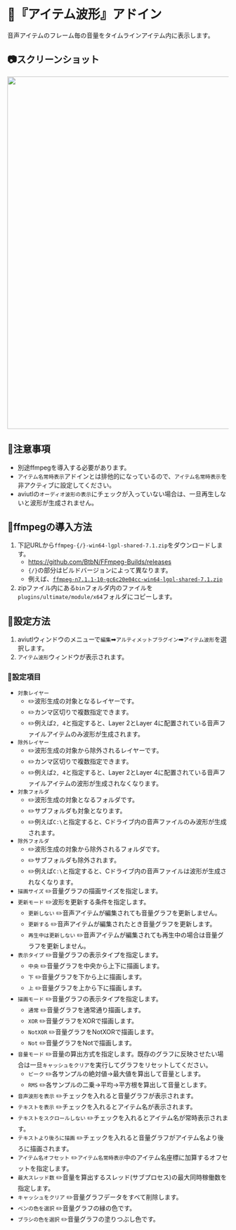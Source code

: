 ﻿# 🎉『アイテム波形』アドイン

音声アイテムのフレーム毎の音量をタイムラインアイテム内に表示します。

## 📷スクリーンショット

[<img width="800px" src
="https://github.com/hebiiro/anti.aviutl.ultimate.plugin/assets/96464759/6d1540b9-5968-4bf2-9ea7-d7d125ba2297">
](https://github.com/hebiiro/anti.aviutl.ultimate.plugin/assets/96464759/6d1540b9-5968-4bf2-9ea7-d7d125ba2297)

## 🚨注意事項

* 別途ffmpegを導入する必要があります。
* `アイテム名常時表示`アドインとは排他的になっているので、`アイテム名常時表示`を非アクティブに設定してください。
* aviutlの`オーディオ波形の表示`にチェックが入っていない場合は、一旦再生しないと波形が生成されません。

## 🚀ffmpegの導入方法

1. 下記URLから`ffmpeg-{/}-win64-lgpl-shared-7.1.zip`をダウンロードします。
	* https://github.com/BtbN/FFmpeg-Builds/releases
	* `{/}`の部分はビルドバージョンによって異なります。
	* 例えば、[`ffmpeg-n7.1.1-10-gc6c20e04cc-win64-lgpl-shared-7.1.zip`](https://github.com/BtbN/FFmpeg-Builds/releases/download/autobuild-2025-05-11-13-41/ffmpeg-n7.1.1-10-gc6c20e04cc-win64-lgpl-shared-7.1.zip)
1. zipファイル内にある`bin`フォルダ内のファイルを`plugins/ultimate/module/x64`フォルダにコピーします。

## 🔧設定方法

1. aviutlウィンドウのメニューで`編集`➡`アルティメットプラグイン`➡`アイテム波形`を選択します。
1. `アイテム波形`ウィンドウが表示されます。

### 📝設定項目

* `対象レイヤー`
	* ✏️波形生成の対象となるレイヤーです。
	* ✏️カンマ区切りで複数指定できます。
	* ✏️例えば`2, 4`と指定すると、Layer 2とLayer 4に配置されている音声ファイルアイテムのみ波形が生成されます。
* `除外レイヤー`
	* ✏️波形生成の対象から除外されるレイヤーです。
	* ✏️カンマ区切りで複数指定できます。
	* ✏️例えば`2, 4`と指定すると、Layer 2とLayer 4に配置されている音声ファイルアイテムの波形が生成されなくなります。
* `対象フォルダ`
	* ✏️波形生成の対象となるフォルダです。
	* ✏️サブフォルダも対象となります。
	* ✏️例えば`C:\`と指定すると、Cドライブ内の音声ファイルのみ波形が生成されます。
* `除外フォルダ`
	* ✏️波形生成の対象から除外されるフォルダです。
	* ✏️サブフォルダも除外されます。
	* ✏️例えば`C:\`と指定すると、Cドライブ内の音声ファイルは波形が生成されなくなります。
* `描画サイズ` ✏️音量グラフの描画サイズを指定します。
* `更新モード` ✏️波形を更新する条件を指定します。
	* `更新しない` ✏️音声アイテムが編集されても音量グラフを更新しません。
	* `更新する` ✏️音声アイテムが編集されたとき音量グラフを更新します。
	* `再生中は更新しない` ✏️音声アイテムが編集されても再生中の場合は音量グラフを更新しません。
* `表示タイプ` ✏️音量グラフの表示タイプを指定します。
	* `中央` ✏️音量グラフを中央から上下に描画します。
	* `下` ✏️音量グラフを下から上に描画します。
	* `上` ✏️音量グラフを上から下に描画します。
* `描画モード` ✏️音量グラフの表示タイプを指定します。
	* `通常` ✏️音量グラフを通常通り描画します。
	* `XOR` ✏️音量グラフをXORで描画します。
	* `NotXOR` ✏️音量グラフをNotXORで描画します。
	* `Not` ✏️音量グラフをNotで描画します。
* `音量モード` ✏️音量の算出方式を指定します。既存のグラフに反映させたい場合は一旦`キャッシュをクリア`を実行してグラフをリセットしてください。
	* `ピーク` ✏️各サンプルの絶対値→最大値を算出して音量とします。
	* `RMS` ✏️各サンプルの二乗→平均→平方根を算出して音量とします。
* `音声波形を表示` ✏️チェックを入れると音量グラフが表示されます。
* `テキストを表示` ✏️チェックを入れるとアイテム名が表示されます。
* `テキストをスクロールしない` ✏️チェックを入れるとアイテム名が常時表示されます。
* `テキストより後ろに描画` ✏️チェックを入れると音量グラフがアイテム名より後ろに描画されます。
* `アイテム名オフセット` ✏️`アイテム名常時表示`中のアイテム名座標に加算するオフセットを指定します。
* `最大スレッド数` ✏️音量を算出するスレッド(サブプロセス)の最大同時稼働数を指定します。
* `キャッシュをクリア` ✏️音量グラフデータをすべて削除します。
* `ペンの色を選択` ✏️音量グラフの縁の色です。
* `ブラシの色を選択` ✏️音量グラフの塗りつぶし色です。
